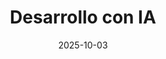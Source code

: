 ---
title: "Desarrollo con IA"
image: "/images/Certificados/Desarrollo_IA.png"
link: ""
tags: ["BIGschool", "Programacion", "IA"]
date: 2025-10-03
---